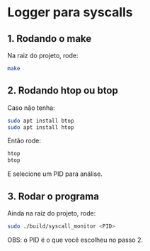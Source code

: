 # Logger para syscalls

## 1. Rodando o make
Na raiz do projeto, rode:
```sh
make
```

## 2. Rodando htop ou btop
Caso não tenha:
```sh
sudo apt install btop
sudo apt install htop
```

Então rode:
```sh
htop
btop
```

E selecione um PID para análise.

## 3. Rodar o programa
Ainda na raiz do projeto, rode:
```sh
sudo ./build/syscall_monitor <PID>
```

OBS: o PID é o que você escolheu no passo 2.
